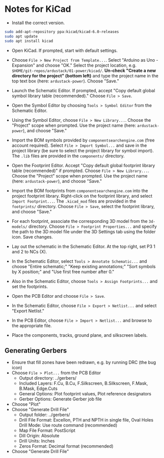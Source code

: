 # Notes for KiCad

* Install the correct version.

```bash
sudo add-apt-repository ppa:kicad/kicad-6.0-releases
sudo apt update
sudo apt install kicad
```

* Open KiCad. If prompted, start with default settings.

* Choose `File > New Project from Template...`. Select
  "Arduino as Uno - Expansion" and choose "OK." Select the project location,
  e.g. `$HOME/git-repos/ardustack/01-power/kicad/`.
  **Un-check "Create a new directory for the project" (bottom left)** and type
  the project name in the top text box (here: `ardustack-power`). Choose "Save."

* Launch the Schematic Editor. If prompted, accept "Copy default global symbol
  library table (recommended)." Choose `File > Save`.

* Open the Symbol Editor by choosing `Tools > Symbol Editor` from the Schematic
  Editor.

* Using the Symbol Editor, choose `File > New Library...`. Choose the "Project"
  scope when prompted. Use the project name (here: `ardustack-power`), and
  choose "Save."

* Import the BOM symbols provided by `componentsearchengine.com` (free account
  required). Select `File > Import Symbol...` and save in the project library
  (be sure to select the project library for symbol import). The `.lib` files
  are provided in the `components/` directory.

* Open the Footprint Editor. Accept "Copy default global footprint library table
  (recommended)" if prompted. Choose `File > New Library...`. Choose the
  "Project" scope when prompted. Use the project name (here: `ardustack-power`),
  and choose "Save."

* Import the BOM footprints from `componentsearchengine.com` into the project
  footprint library. Right-click on the footprint library, and select
  `Import Footprint...`. The `.kicad_mod` files are provided in the
  `footprints/` directory. Choose `File > Save`, select the footprint library,
  and choose "Save."

* For each footprint, associate the corresponding 3D model from the `3d-models/`
  directory. Choose `File > Footprint Properties...` and specify the path to the
  3D model file under the 3D Settings tab using the folder icon. Save changes.

* Lay out the schematic in the Schematic Editor. At the top right, set P3 1 and
  2 to NCs (X).

* In the Schematic Editor, select `Tools > Annotate Schematic...` and choose
  "Entire schematic;" "Keep existing annotations;" "Sort symbols by X position;"
  and "Use first free number after 0."

* Also in the Schematic Editor, choose `Tools > Assign Footprints...` and set
  the footprints.

* Open the PCB Editor and choose `File > Save`.

* In the Schematic Editor, choose `File > Export > Netlist...` and select
  "Export Netlist."

* In the PCB Editor, choose `File > Import > Netlist...` and browse to the
  appropriate file.

* Place the components, tracks, ground plane, and silkscreen labels.

## Generating Gerbers

* Ensure that fill zones have been redrawn, e.g. by running DRC (the bug icon)
* Choose `File > Plot...` from the PCB Editor
  * Output directory: ../gerbers/
  * Included Layers: F.Cu, B.Cu, F.Silkscreen, B.Silkscreen, F.Mask, B.Mask,
    Edge.Cuts
  * General Options: Plot footprint values, Plot reference designators
  * Gerber Options: Generate Gerber job file
* Choose "Plot"
* Choose "Generate Drill File"
  * Output folder: ../gerbers/
  * Drill File Format: Excellon, PTH and NPTH in single file, Oval Holes Drill
    Mode: Use route command (recommended)
  * Map File Format: PostScript
  * Dill Origin: Absolute
  * Drill Units: Inches
  * Zeros Format: Decimal format (recommended)
* Choose "Generate Drill File"
